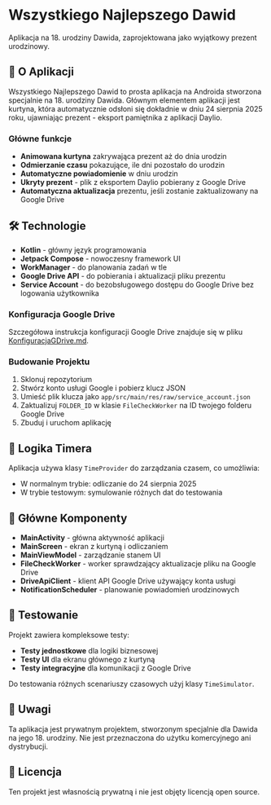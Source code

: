 # Wszystkiego Najlepszego Dawid

Aplikacja na 18. urodziny Dawida, zaprojektowana jako wyjątkowy prezent urodzinowy.

## 📱 O Aplikacji

Wszystkiego Najlepszego Dawid to prosta aplikacja na Androida stworzona specjalnie na 18. urodziny
Dawida.
Głównym elementem aplikacji jest kurtyna, która automatycznie odsłoni się dokładnie w dniu 24
sierpnia 2025 roku,
ujawniając prezent - eksport pamiętnika z aplikacji Daylio.

### Główne funkcje

- **Animowana kurtyna** zakrywająca prezent aż do dnia urodzin
- **Odmierzanie czasu** pokazujące, ile dni pozostało do urodzin
- **Automatyczne powiadomienie** w dniu urodzin
- **Ukryty prezent** - plik z eksportem Daylio pobierany z Google Drive
- **Automatyczna aktualizacja** prezentu, jeśli zostanie zaktualizowany na Google Drive

## 🛠️ Technologie

- **Kotlin** - główny język programowania
- **Jetpack Compose** - nowoczesny framework UI
- **WorkManager** - do planowania zadań w tle
- **Google Drive API** - do pobierania i aktualizacji pliku prezentu
- **Service Account** - do bezobsługowego dostępu do Google Drive bez logowania użytkownika

### Konfiguracja Google Drive

Szczegółowa instrukcja konfiguracji Google Drive znajduje się w
pliku [KonfiguracjaGDrive.md](KonfiguracjaGDrive.md).

### Budowanie Projektu

1. Sklonuj repozytorium
2. Stwórz konto usługi Google i pobierz klucz JSON
3. Umieść plik klucza jako `app/src/main/res/raw/service_account.json`
4. Zaktualizuj `FOLDER_ID` w klasie `FileCheckWorker` na ID twojego folderu Google Drive
5. Zbuduj i uruchom aplikację

## 📅 Logika Timera

Aplikacja używa klasy `TimeProvider` do zarządzania czasem, co umożliwia:

- W normalnym trybie: odliczanie do 24 sierpnia 2025
- W trybie testowym: symulowanie różnych dat do testowania

## 📱 Główne Komponenty

- **MainActivity** - główna aktywność aplikacji
- **MainScreen** - ekran z kurtyną i odliczaniem
- **MainViewModel** - zarządzanie stanem UI
- **FileCheckWorker** - worker sprawdzający aktualizacje pliku na Google Drive
- **DriveApiClient** - klient API Google Drive używający konta usługi
- **NotificationScheduler** - planowanie powiadomień urodzinowych

## 🧪 Testowanie

Projekt zawiera kompleksowe testy:

- **Testy jednostkowe** dla logiki biznesowej
- **Testy UI** dla ekranu głównego z kurtyną
- **Testy integracyjne** dla komunikacji z Google Drive

Do testowania różnych scenariuszy czasowych użyj klasy `TimeSimulator`.

## 📝 Uwagi

Ta aplikacja jest prywatnym projektem, stworzonym specjalnie dla Dawida na jego 18. urodziny.
Nie jest przeznaczona do użytku komercyjnego ani dystrybucji.

## 📄 Licencja

Ten projekt jest własnością prywatną i nie jest objęty licencją open source.
